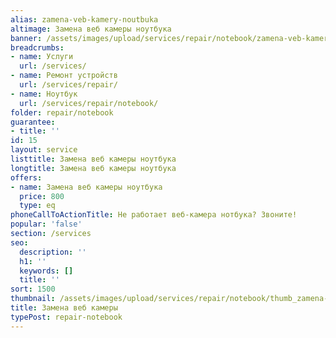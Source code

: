 ```yaml
---
alias: zamena-veb-kamery-noutbuka
altimage: Замена веб камеры ноутбука
banner: /assets/images/upload/services/repair/notebook/zamena-veb-kamery-noutbuka.jpg
breadcrumbs:
- name: Услуги
  url: /services/
- name: Ремонт устройств
  url: /services/repair/
- name: Ноутбук
  url: /services/repair/notebook/
folder: repair/notebook
guarantee:
- title: ''
id: 15
layout: service
listtitle: Замена веб камеры ноутбука
longtitle: Замена веб камеры ноутбука
offers:
- name: Замена веб камеры ноутбука
  price: 800
  type: eq
phoneCallToActionTitle: Не работает веб-камера нотбука? Звоните!
popular: 'false'
section: /services
seo:
  description: ''
  h1: ''
  keywords: []
  title: ''
sort: 1500
thumbnail: /assets/images/upload/services/repair/notebook/thumb_zamena-veb-kamery-noutbuka.jpg
title: Замена веб камеры
typePost: repair-notebook
---
```

